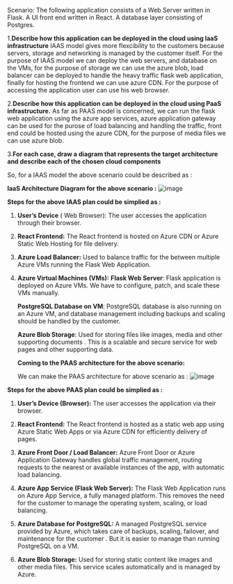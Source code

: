 
Scenario: The following application consists of a Web Server written in Flask. A UI front end written in React. A database layer consisting of Postgres.

1.**Describe how this application can be deployed in the cloud using IaaS infrastructure**
IAAS model gives more flexcibility to the customers because servers, storage and networking is managed by the customer itself.
For the purpose of IAAS model we can deploy the web servers, and database on the VMs, for the purpose of storage we can use the azure blob, load balancer can be deployed to handle the heavy traffic flask web application, finally for hosting the frontend we can use azure CDN.
For the purpose of accessing the application user can use his web browser.

2.**Describe how this application can be deployed in the cloud using PaaS infrastructure.**
As far as PAAS model is concerned, we can run the flask web application using the azure app services, azure application gateway can be used for the purose of load balancing and handling the traffic, front end could be hosted using the azure CDN, for the purpose of media files we can use azure blob.


3.**For each case, draw a diagram that represents the target architecture and describe each of the chosen cloud components**

So, for a IAAS model the above scenario could be described as :

**IaaS Architecture Diagram for the above scenario :**
![image](https://github.com/user-attachments/assets/3d0bd365-4fcf-4e87-a7c2-c3c232a84605)


**Steps for the above IAAS plan could be simplied as :**
1. **User’s Device** ( Web Browser):
    The user accesses the application through their browser.

2. **React Frontend:**
    The React frontend is hosted on Azure CDN or Azure Static Web Hosting for file delivery.

3. **Azure Load Balancer:**
    Used to balance traffic for the between multiple Azure VMs running the Flask Web Application.

4. **Azure Virtual Machines (VMs):**
    **Flask Web Server**: Flask application is deployed on Azure VMs. We have to configure, patch, and scale these VMs manually.
   
    **PostgreSQL Database on VM**: PostgreSQL database is also running on an Azure VM, and database management including backups and scaling should be handled by the customer.
   
    **Azure Blob Storage**: Used for storing  files like images, media and other supporting documents . This is a scalable and secure service for web pages and other supporting data.



   **Coming to the PAAS architecture for the above scenario:**
   
   We can make the PAAS architecture for above scenario as :
   ![image](https://github.com/user-attachments/assets/8d577f36-2935-497c-93ce-c86d35ceb0dd)


   
**Steps for the above PAAS plan could be simplied as :**

1. **User’s Device (Browser):**
   The user accesses the application via their browser.

2. **React Frontend:**
   The React frontend is hosted as a static web app using Azure Static Web Apps or via Azure CDN for efficiently delivery of pages.

3. **Azure Front Door / Load Balancer:**
   Azure Front Door or Azure Application Gateway handles global traffic management, routing requests to the nearest or available instances of the app, with automatic load balancing.

4. **Azure App Service (Flask Web Server):**
    The Flask Web Application runs on Azure App Service, a fully managed platform. This removes the need for the customer to manage the operating system, scaling, or load balancing.

5. **Azure Database for PostgreSQL:**
    A managed PostgreSQL service provided by Azure, which takes care of backups, scaling, failover, and maintenance for the customer . But it is easier to manage than running PostgreSQL on a VM.

6. **Azure Blob Storage:**
    Used for storing static content like images and other media files. This service scales automatically and is managed by Azure.


   



